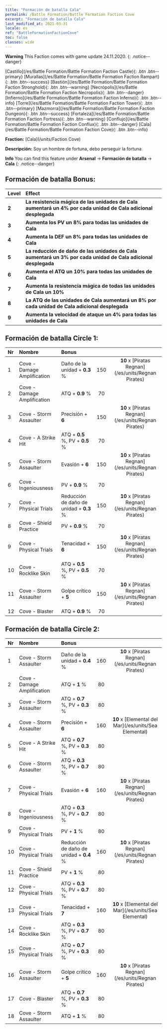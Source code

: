 ```yaml
---
title: "Formación de batalla Cala"
permalink: /Battle Formation/Battle Formation Faction Cove
excerpt: "Formación de batalla Cala"
last_modified_at: 2021-03-31
locale: es
ref: "BattleFormationFactionCove"
toc: false
classes: wide
---
```

**Warning** This Faction comes with game update 24.11.2020.
{: .notice--danger}

 [Castillo](/es/Battle Formation/Battle Formation Faction Castle){: .btn .btn--primary} [Murallas](/es/Battle Formation/Battle Formation Faction Rampart){: .btn .btn--success} [Bastión](/es/Battle Formation/Battle Formation Faction Stronghold){: .btn .btn--warning} [Necrópolis](/es/Battle Formation/Battle Formation Faction Necropolis){: .btn .btn--danger} [Infierno](/es/Battle Formation/Battle Formation Faction Inferno){: .btn .btn--info} [Torre](/es/Battle Formation/Battle Formation Faction Tower){: .btn .btn--primary} [Mazmorra](/es/Battle Formation/Battle Formation Faction Dungeon){: .btn .btn--success} [Fortaleza](/es/Battle Formation/Battle Formation Faction Fortress){: .btn .btn--warning} [Conflujo](/es/Battle Formation/Battle Formation Faction Conflux){: .btn .btn--danger} [Cala](/es/Battle Formation/Battle Formation Faction Cove){: .btn .btn--info} 

  **Fraction:** [Cala](/units/Faction Cove)

  **Descripción:** Soy un hombre de fortuna, debo perseguir la fortuna

**Info** You can find this feature under **Arsenal** -> **Formación de batalla** -> **Cala** 
{: .notice--danger}

## Formación de batalla Bonus:

  | Level |         Effect        |
  |:------|:---------------------|
  | **2** | **La resistencia mágica de las unidades de Cala aumentará un 4% por cada unidad de Cala adicional desplegada** |
  | **3** | **Aumenta los PV un 8% para todas las unidades de Cala** |
  | **4** | **Aumenta la DEF un 8% para todas las unidades de Cala** |
  | **5** | **La reducción de daño de las unidades de Cala aumentará un 3% por cada unidad de Cala adicional desplegada** |
  | **6** | **Aumenta el ATQ un 10% para todas las unidades de Cala** |
  | **7** | **Aumenta la resistencia mágica de todas las unidades de Cala un 10%** |
  | **8** | **La ATQ de las unidades de Cala aumentará un 8% por cada unidad de Cala adicional desplegada** |
  | **9** | **Aumenta la velocidad de ataque un 4% para todas las unidades de Cala** |

## Formación de batalla Circle 1:

  |  Nr  |  Nombre   |  Bonus  | <i class="fas fa-flask"/>  |  <i class="fab fa-optin-monster"/> |
  |:-----|:--------------------|:---------|:-----------------:|:----------------:|
  | 1 | Cove - Damage Amplification | Daño de la unidad + **0.3** % | 150 |  **10** x [Piratas Regnan](/es/units/Regnan Pirates) |
  | 2 | Cove - Damage Amplification | ATQ + **0.9** % | 70 |   |
  | 3 | Cove - Storm Assaulter | Precisión + **6**  | 150 |  **10** x [Piratas Regnan](/es/units/Regnan Pirates) |
  | 4 | Cove - A Strike Hit | ATQ + **0.5** %, PV + **0.5** % | 70 |   |
  | 5 | Cove - Storm Assaulter | Evasión + **6**  | 150 |  **10** x [Piratas Regnan](/es/units/Regnan Pirates) |
  | 6 | Cove - Ingeniousness | PV + **0.9** % | 70 |   |
  | 7 | Cove - Physical Trials | Reducción de daño de unidad + **0.3** % | 150 |  **10** x [Piratas Regnan](/es/units/Regnan Pirates) |
  | 8 | Cove - Shield Practice | PV + **0.9** % | 70 |   |
  | 9 | Cove - Physical Trials | Tenacidad + **6**  | 150 |  **10** x [Piratas Regnan](/es/units/Regnan Pirates) |
  | 10 | Cove - Rocklike Skin | ATQ + **0.5** %, PV + **0.5** % | 70 |   |
  | 11 | Cove - Storm Assaulter | Golpe crítico + **5**  | 150 |  **10** x [Piratas Regnan](/es/units/Regnan Pirates) |
  | 12 | Cove - Blaster | ATQ + **0.9** % | 70 |   |
  


## Formación de batalla Circle 2:

  |  Nr  |  Nombre   |  Bonus  | <i class="fas fa-flask"/>  |  <i class="fab fa-optin-monster"/> |
  |:-----|:--------------------|:---------|:-----------------:|:----------------:|
  | 1 | Cove - Storm Assaulter | Daño de la unidad + **0.4** % | 160 |  **10** x [Piratas Regnan](/es/units/Regnan Pirates) |
  | 2 | Cove - Damage Amplification | ATQ + **1** % | 80 |   |
  | 3 | Cove - Storm Assaulter | ATQ + **0.7** %, PV + **0.3** % | 80 |   |
  | 4 | Cove - Storm Assaulter | Precisión + **6**  | 160 |  **10** x [Elemental del Mar](/es/units/Sea Elemental) |
  | 5 | Cove - A Strike Hit | ATQ + **0.7** %, PV + **0.3** % | 80 |   |
  | 6 | Cove - Storm Assaulter | ATQ + **0.3** %, PV + **0.7** % | 80 |   |
  | 7 | Cove - Physical Trials | Evasión + **6**  | 160 |  **10** x [Piratas Regnan](/es/units/Regnan Pirates) |
  | 8 | Cove - Ingeniousness | ATQ + **0.3** %, PV + **0.7** % | 80 |   |
  | 9 | Cove - Physical Trials | PV + **1** % | 80 |   |
  | 10 | Cove - Physical Trials | Reducción de daño de unidad + **0.4** % | 160 |  **10** x [Piratas Regnan](/es/units/Regnan Pirates) |
  | 11 | Cove - Shield Practice | PV + **1** % | 80 |   |
  | 12 | Cove - Physical Trials | ATQ + **0.3** %, PV + **0.7** % | 80 |   |
  | 13 | Cove - Physical Trials | Tenacidad + **7**  | 160 |  **10** x [Elemental del Mar](/es/units/Sea Elemental) |
  | 14 | Cove - Rocklike Skin | ATQ + **0.3** %, PV + **0.7** % | 80 |   |
  | 15 | Cove - Physical Trials | ATQ + **0.7** %, PV + **0.3** % | 80 |   |
  | 16 | Cove - Storm Assaulter | Golpe crítico + **5**  | 160 |  **10** x [Piratas Regnan](/es/units/Regnan Pirates) |
  | 17 | Cove - Blaster | ATQ + **0.7** %, PV + **0.3** % | 80 |   |
  | 18 | Cove - Storm Assaulter | ATQ + **1** % | 80 |   |
  

